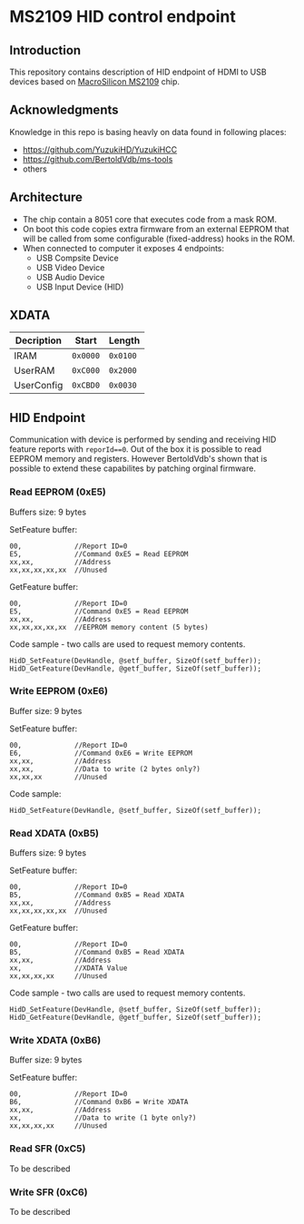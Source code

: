 # MS2109 HID control endpoint

## Introduction 
This repository contains description of HID endpoint of HDMI to USB devices based on [MacroSilicon MS2109](http://en.macrosilicon.com/info.asp?base_id=2&third_id=50) chip.


## Acknowledgments
Knowledge in this repo is basing heavly on data found in following places:

 - https://github.com/YuzukiHD/YuzukiHCC
 - https://github.com/BertoldVdb/ms-tools
 - others


## Architecture
 - The chip contain a 8051 core that executes code from a mask ROM. 
 - On boot this code copies extra firmware from an external EEPROM that will be called from some configurable (fixed-address) hooks in the ROM. 
 - When connected to computer it exposes 4 endpoints:
    - USB Compsite Device
    - USB Video Device
    - USB Audio Device
    - USB Input Device (HID)

## XDATA 

| Decription | Start    | Length   |
|------------|----------|----------|
| IRAM       | `0x0000` | `0x0100` |
| UserRAM    | `0xC000` | `0x2000` |  
| UserConfig | `0xCBD0` | `0x0030` |



## HID Endpoint
Communication with device is performed by sending and receiving HID feature reports with `reporId==0`. Out of the box it is possible to read EEPROM memory and registers. However BertoldVdb's shown that is possible to extend these capabilites by patching orginal firmware. 

### Read EEPROM (0xE5)
Buffers size: 9 bytes

SetFeature buffer:
```
00,             //Report ID=0
E5,             //Command 0xE5 = Read EEPROM
xx,xx,          //Address
xx,xx,xx,xx,xx  //Unused
```

GetFeature buffer:
```
00,             //Report ID=0
E5,             //Command 0xE5 = Read EEPROM
xx,xx,          //Address
xx,xx,xx,xx,xx  //EEPROM memory content (5 bytes)
```

Code sample - two calls are used to request memory contents.
```
HidD_SetFeature(DevHandle, @setf_buffer, SizeOf(setf_buffer));
HidD_GetFeature(DevHandle, @getf_buffer, SizeOf(setf_buffer));
```



### Write EEPROM (0xE6)
Buffer size: 9 bytes

SetFeature buffer:
```
00,             //Report ID=0
E6,             //Command 0xE6 = Write EEPROM
xx,xx,          //Address
xx,xx,          //Data to write (2 bytes only?)
xx,xx,xx        //Unused
```


Code sample:
```
HidD_SetFeature(DevHandle, @setf_buffer, SizeOf(setf_buffer));
```


### Read XDATA (0xB5)
Buffers size: 9 bytes

SetFeature buffer:
```
00,             //Report ID=0
B5,             //Command 0xB5 = Read XDATA
xx,xx,          //Address
xx,xx,xx,xx,xx  //Unused
```

GetFeature buffer:
```
00,             //Report ID=0
B5,             //Command 0xB5 = Read XDATA
xx,xx,          //Address
xx,             //XDATA Value
xx,xx,xx,xx     //Unused
```

Code sample - two calls are used to request memory contents.
```
HidD_SetFeature(DevHandle, @setf_buffer, SizeOf(setf_buffer));
HidD_GetFeature(DevHandle, @getf_buffer, SizeOf(setf_buffer));
```



### Write XDATA (0xB6)
Buffer size: 9 bytes

SetFeature buffer:
```
00,             //Report ID=0
B6,             //Command 0xB6 = Write XDATA
xx,xx,          //Address
xx,             //Data to write (1 byte only?)
xx,xx,xx,xx     //Unused
```



### Read SFR (0xC5)
To be described


### Write SFR (0xC6)
To be described

